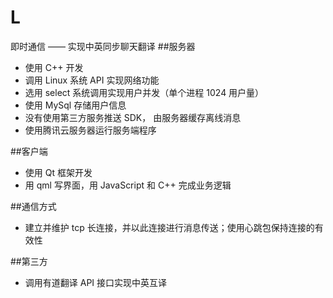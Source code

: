L
=
即时通信 —— 实现中英同步聊天翻译
##服务器
* 使用 C++ 开发
* 调用 Linux 系统 API 实现网络功能
* 选用 select 系统调用实现用户并发（单个进程 1024 用户量）
* 使用 MySql 存储用户信息
* 没有使用第三方服务推送 SDK， 由服务器缓存离线消息
* 使用腾讯云服务器运行服务端程序

##客户端
* 使用 Qt 框架开发
* 用 qml 写界面，用 JavaScript 和 C++ 完成业务逻辑

##通信方式
* 建立并维护 tcp 长连接，并以此连接进行消息传送；使用心跳包保持连接的有效性

##第三方
* 调用有道翻译 API 接口实现中英互译
